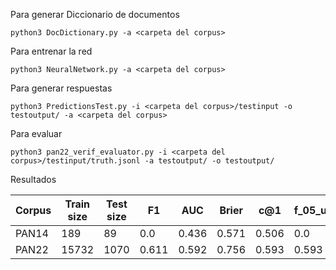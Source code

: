 Para generar Diccionario de documentos

```
python3 DocDictionary.py -a <carpeta del corpus>
```

Para entrenar la red 
```
python3 NeuralNetwork.py -a <carpeta del corpus>
```

Para generar respuestas
```
python3 PredictionsTest.py -i <carpeta del corpus>/testinput -o testoutput/ -a <carpeta del corpus>
```

Para evaluar 
```
python3 pan22_verif_evaluator.py -i <carpeta del corpus>/testinput/truth.jsonl -a testoutput/ -o testoutput/
```

Resultados

| Corpus | Train size | Test size | F1    | AUC   | Brier | c@1   | f_05_u | overall|
|--------|------------|-----------|-------|-------|-------|-------|--------|--------|
| PAN14  | 189        | 89        | 0.0   | 0.436 | 0.571 | 0.506 | 0.0    | 0.302  |
| PAN22  | 15732      | 1070      | 0.611 | 0.592 | 0.756 | 0.593 | 0.593  | 0.63   |